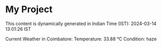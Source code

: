 # My Project

This content is dynamically generated in Indian Time (IST): 2024-03-14 13:01:26 IST


Current Weather in Coimbatore:
Temperature: 33.88 °C
Condition: haze
